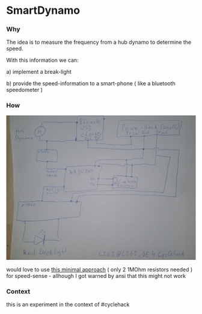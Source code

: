 SmartDynamo
===========

### Why


The idea is to measure the frequency from a hub dynamo to determine the speed.

With this information we can:

 a) implement a break-light 
 
 b) provide the speed-information to a smart-phone ( like a bluetooth speedometer )

### How

![](images/circuit_rough_scaled.jpg)

would love to use [this minimal approach](http://electronics.stackexchange.com/questions/131010/wheel-speed-from-shimano-dyamo-hub-using-arduino/160802#160802) ( only 2 1MOhm resistors needed ) for speed-sense - allhough I got warned by ansi that this might not work 

### Context

this is an experiment in the context of #cyclehack
